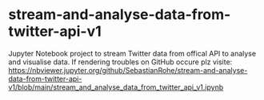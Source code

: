 # stream-and-analyse-data-from-twitter-api-v1
Jupyter Notebook project to stream Twitter data from offical API to analyse and visualise data. 
If rendering troubles on GitHub occure plz visite: https://nbviewer.jupyter.org/github/SebastianRohe/stream-and-analyse-data-from-twitter-api-v1/blob/main/stream_and_analyse_data_from_twitter_api_v1.ipynb

